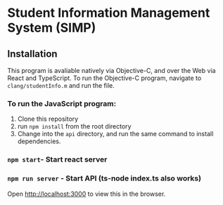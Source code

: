 # Student Information Management System (SIMP)


## Installation

This program is avaliable natively via Objective-C, and over the Web via React and TypeScript.
To run the Objective-C program, navigate to `clang/studentInfo.m` and run the file.

### To run the JavaScript program:
1. Clone this repository
2. run `npm install` from the root directory
3. Change into the `api` directory, and run the same command to install dependencies.

### `npm start`- Start react server
### `npm run server` - Start API (ts-node index.ts also works)

Open [http://localhost:3000](http://localhost:3000) to view this in the browser.



